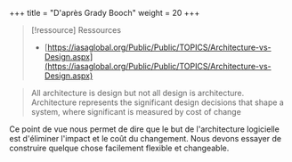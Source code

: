 +++
title = "D'après Grady Booch"
weight = 20
+++

> [!ressource] Ressources
> - [https://iasaglobal.org/Public/Public/TOPICS/Architecture-vs-Design.aspx](https://iasaglobal.org/Public/Public/TOPICS/Architecture-vs-Design.aspx)


> All architecture is design but not all design is architecture. Architecture represents the significant design decisions that shape a system, where significant is measured by cost of change

Ce point de vue nous permet de dire que le but de l'architecture logicielle est d'éliminer l'impact et le coût du changement. Nous devons essayer de construire quelque chose facilement flexible et changeable.
